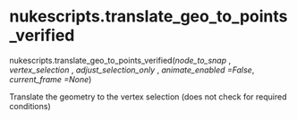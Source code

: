 # nukescripts.translate_geo_to_points_verified
nukescripts.translate_geo_to_points_verified(_node_to_snap_ , _vertex_selection_ , _adjust_selection_only_ , _animate_enabled =False_, _current_frame =None_)

Translate the geometry to the vertex selection (does not check for required conditions)